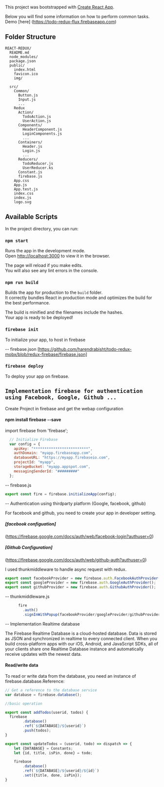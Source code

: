 This project was bootstrapped with [Create React App](https://github.com/facebookincubator/create-react-app).

Below you will find some information on how to perform common tasks.<br>
Demo [here]
(https://todo-redux-flux.firebaseapp.com)



## Folder Structure

```
REACT-REDUX/
  README.md
  node_modules/
  package.json
  public/
    index.html
    favicon.ico
    img/

  src/
    Common/
      Button.js
      Input.js
      ...
    Redux
      Action/
        TodoAction.js
        UserAction.js
      Components/
        HeaderComponent.js
        LoginComponents.js
        ...
      Containers/
        Header.js
        Login.js
        ...
      Reducers/
        TodoReducer.js
        UserReducer.ks
      Constant.js
      firebase.js
    App.css
    App.js
    App.test.js
    index.css
    index.js
    logo.svg
```


## Available Scripts

In the project directory, you can run:

### `npm start`

Runs the app in the development mode.<br>
Open [http://localhost:3000](http://localhost:3000) to view it in the browser.

The page will reload if you make edits.<br>
You will also see any lint errors in the console.


### `npm run build`

Builds the app for production to the `build` folder.<br>
It correctly bundles React in production mode and optimizes the build for the best performance.

The build is minified and the filenames include the hashes.<br>
Your app is ready to be deployed!

### `firebase init`
To initialize your app, to host in firebase

-- firebase.json [https://github.com/harendrabisht/todo-redux-mobx/blob/redux-firebase/firebase.json]

### `firebase deploy`

To deploy your app on firebase.

## `Implementation firebase for authentication using Facebook, Google, Github ...`

Create Project in firebase and get the webap configuration 

#### npm install firebase --save

import firebase from 'firebase';

```javascript
  // Initialize Firebase
  var config = {
    apiKey: "*************************",
    authDomain: "myapp.firebaseapp.com",
    databaseURL: "https://myapp.firebaseio.com",
    projectId: "myapp",
    storageBucket: "myapp.appspot.com",
    messagingSenderId: "#########"
  };
```
-- firebase.js
```javascript
export const fire = firebase.initializeApp(config);
```
-- Authentication using thirdparty platform (Google, facebook, github)

For facebook and github, you need to create your app in developer setting.

##### [facebook configuation]
  (https://firebase.google.com/docs/auth/web/facebook-login?authuser=0)

##### [Github Configuration]
  (https://firebase.google.com/docs/auth/web/github-auth?authuser=0)

I used thunkmiddleware to handle async request with redux.

```javascript   
export const facebookProvider = new firebase.auth.FacebookAuthProvider();
export const googleProvider = new firebase.auth.GoogleAuthProvider();
export const githubProvider = new firebase.auth.GithubAuthProvider();
```


-- thunkmiddleware.js

```javascript
      fire
        .auth()
        .signInWithPopup(facebookProvider/googleProvider/githubProvider)
```

-- Implementation Realtime database 

The Firebase Realtime Database is a cloud-hosted database. Data is stored as JSON and synchronized in realtime to every connected client. When you build cross-platform apps with our iOS, Android, and JavaScript SDKs, all of your clients share one Realtime Database instance and automatically receive updates with the newest data.

#### Read/write data 
To read or write data from the database, you need an instance of firebase.database.Reference:

```javascript
// Get a reference to the database service
var database = firebase.database();

//basic operation

export const addTodos(userid, todos) {
  firebase
        .database()
        .ref(`${DATABASE}/${userid}`)
        .push(todos);
}

export const updateTodos = (userid, todo) => dispatch => {
    let {DATABASE} = Constants;
    let {id, title, isPin, done} = todo;

    firebase
        .database()
        .ref(`${DATABASE}/${userid}/${id}`)
        .set({title, done, isPin});
}


